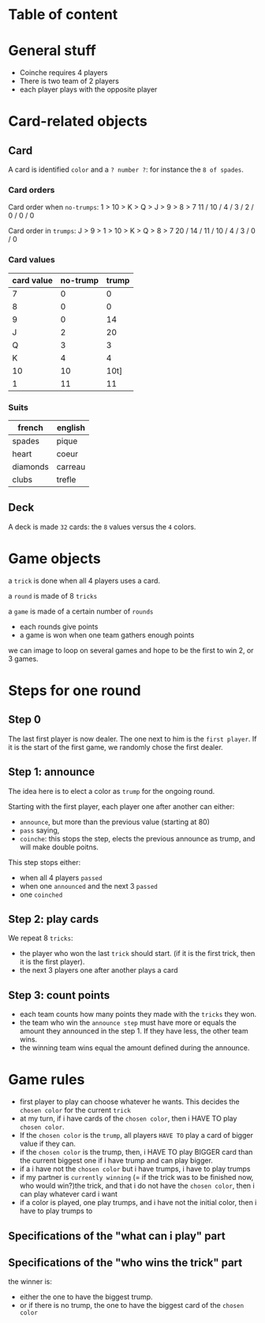 # Table of content

# General stuff
- Coinche requires 4 players
- There is two team of 2 players
- each player plays with the opposite player

# Card-related objects

## Card
A card is identified `color` and a `? number ?`: for instance the `8 of spades`.

### Card orders
Card order when  `no-trumps`:
1 > 10 > K > Q > J > 9 > 8 > 7
11 / 10 / 4 / 3 / 2 / 0 / 0 / 0

Card order in `trumps`:
J > 9 > 1 > 10 > K > Q > 8 > 7
20 / 14 / 11 / 10 / 4 / 3 / 0 / 0

### Card values
|card value|no-trump|trump|
|---|---|---|
|7|0|0|
|8|0|0|
|9|0|14|
|J|2|20|
|Q|3|3|
|K|4|4|
|10|10|10t]|
|1|11|11|

### Suits
|french|english
|---|---|
|spades|pique|
|heart|coeur|
|diamonds|carreau|
|clubs|trefle|

## Deck
A deck is made `32` cards: the `8` values versus the `4` colors.

# Game objects


a `trick` is done when all 4 players uses a card.

a `round` is made of 8 `tricks`

a `game` is made of a certain number of `rounds`
- each rounds give points
- a game is won when one team gathers enough points

we can image to loop on several games and hope to be the first to win 2, or 3 games.

# Steps for one round
## Step 0
The last first player is now dealer. The one next to him is the `first player`.
If it is the start of the first game, we randomly chose the first dealer.

## Step 1: announce
The idea here is to elect a color as `trump` for the ongoing round.

Starting with the first player, each player one after another can either:
- `announce`, but more than the previous value (starting at 80)
- `pass` saying,
- `coinche`: this stops the step, elects the previous announce as trump, and will make double poitns.

This step stops either:
- when all 4 players `passed`
- when one `announced` and the next 3 `passed`
- one `coinched`

## Step 2: play cards
We repeat 8 `tricks`:
- the player who won the last `trick` should start. (if it is the first trick, then it is the first player).
- the next 3 players one after another plays a card

## Step 3: count points
- each team counts how many points they made with the `tricks` they won.
- the team who win the `announce step` must have more or equals the amount they announced in the step 1. If they have less, the other team wins.
- the winning team wins equal the amount defined during the announce.

# Game rules
- first player to play can choose whatever he wants. This decides the `chosen color` for the current `trick`
- at my turn, if i have cards of the `chosen color`, then i HAVE TO play `chosen color`.
- If the `chosen color` is the `trump`, all players `HAVE TO` play a card of bigger value if they can.
- if the `chosen color` is the trump, then, i HAVE TO play BIGGER card than the current biggest one if i have trump and can play bigger.
- if a i have not the `chosen color` but i have trumps, i have to play trumps
- if my partner is `currently winning` (= if the trick was to be finished now, who would win?)the trick, and that i do not have the `chosen color`, then i can play whatever card i want
- if a color is played, one play trumps, and i have not the initial color, then i have to play trumps to

## Specifications of the "what can i play" part

## Specifications of the "who wins the trick" part
the winner is:
- either the one to have the biggest trump.
- or if there is no trump, the one to have the biggest card of the `chosen color`
